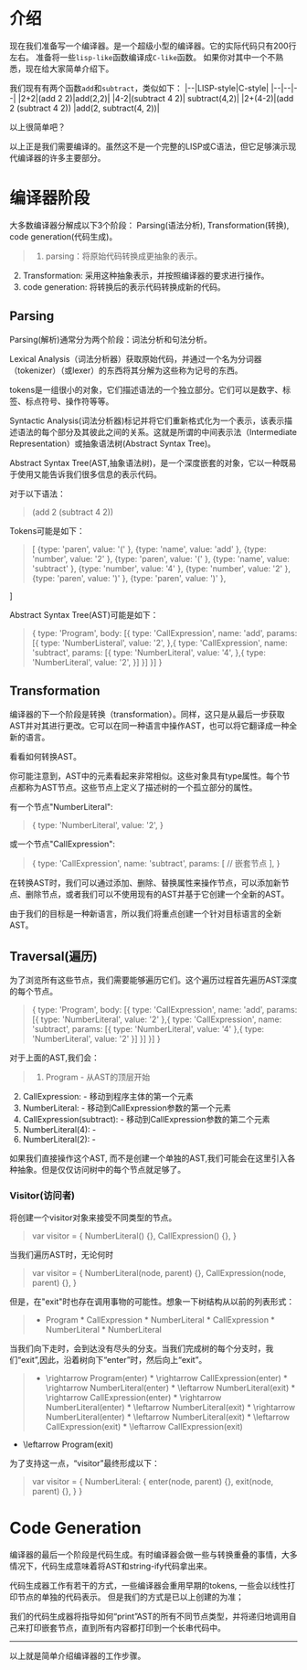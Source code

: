 # 介绍

现在我们准备写一个编译器。是一个超级小型的编译器。它的实际代码只有200行左右。
准备将一些`lisp-like`函数编译成`C-like`函数。
如果你对其中一个不熟悉，现在给大家简单介绍下。

我们现有有两个函数`add`和`subtract`，类似如下：
|--|LISP-style|C-style|
|--|--|--|
|2+2|(add 2 2)|add(2,2)|
|4-2|(subtract 4 2)| subtract(4,2)|
|2+(4-2)|(add 2 (subtract 4 2)) |add(2, subtract(4, 2))|

以上很简单吧？

以上正是我们需要编译的。虽然这不是一个完整的LISP或C语法，但它足够演示现代编译器的许多主要部分。

# 编译器阶段

大多数编译器分解成以下3个阶段： Parsing(语法分析), Transformation(转换), code generation(代码生成)。

> 1. parsing：将原始代码转换成更抽象的表示。
  2. Transformation: 采用这种抽象表示，并按照编译器的要求进行操作。
  3. code generation: 将转换后的表示代码转换成新的代码。


## Parsing

Parsing(解析)通常分为两个阶段：词法分析和句法分析。

Lexical Analysis（词法分析器）获取原始代码，并通过一个名为分词器（tokenizer）（或lexer）的东西将其分解为这些称为记号的东西。

tokens是一组很小的对象，它们描述语法的一个独立部分。它们可以是数字、标签、标点符号、操作符等等。

Syntactic Analysis(词法分析器)标记并将它们重新格式化为一个表示，该表示描述语法的每个部分及其彼此之间的关系。这就是所谓的中间表示法（Intermediate Representation）或抽象语法树(Abstract Syntax Tree)。

Abstract Syntax Tree(AST,抽象语法树)，是一个深度嵌套的对象，它以一种既易于使用又能告诉我们很多信息的表示代码。

对于以下语法：

> (add 2 (subtract 4 2))

Tokens可能是如下：

> [
    {type: 'paren', value: '('      },
    {type: 'name', value: 'add'      },
    {type: 'number', value: '2'      },
    {type: 'paren', value: '('      },
    {type: 'name', value: 'subtract' },
    {type: 'number', value: '4'      },
    {type: 'number', value: '2'      },
    {type: 'paren', value: ')'      },
    {type: 'paren', value: ')'      },

  ]

Abstract Syntax Tree(AST)可能是如下：

> {
    type: 'Program',
    body: [{
      type: 'CallExpression',
      name: 'add',
      params: [{
        type: 'NumberListeral',
        value: '2',
      },{
        type: 'CallExpression',
        name: 'subtract',
        params: [{
          type: 'NumberLiteral',
          value: '4',
        },{
          type: 'NumberLiteral',
          value: '2',
        }]
      }]
    }]
  }

## Transformation

编译器的下一个阶段是转换（transformation）。同样，这只是从最后一步获取AST并对其进行更改。它可以在同一种语言中操作AST，也可以将它翻译成一种全新的语言。

看看如何转换AST。

你可能注意到，AST中的元素看起来非常相似。这些对象具有type属性。每个节点都称为AST节点。这些节点上定义了描述树的一个孤立部分的属性。

有一个节点"NumberLiteral":

> {
    type: 'NumberLiteral',
    value: '2',
  }

或一个节点"CallExpression":
> {
    type: 'CallExpression',
    name: 'subtract',
    params: [
      // 嵌套节点
    ],
  }

在转换AST时，我们可以通过添加、删除、替换属性来操作节点，可以添加新节点、删除节点，或者我们可以不使用现有的AST并基于它创建一个全新的AST。

由于我们的目标是一种新语言，所以我们将重点创建一个针对目标语言的全新AST。


## Traversal(遍历)

为了浏览所有这些节点，我们需要能够遍历它们。这个遍历过程首先遍历AST深度的每个节点。

> {
    type: 'Program',
    body: [{
      type: 'CallExpression',
      name: 'add',
      params: [{
        type: 'NumberLiteral',
        value: '2'
      },{
        type: 'CallExpression',
        name: 'subtract',
        params: [{
          type: 'NumberLiteral',
          value: '4'
        },{
          type: 'NumberLiteral',
          value: '2'
        }]
      }]
    }]
  }

对于上面的AST,我们会：

> 1. Program - 从AST的顶层开始
  2. CallExpression: - 移动到程序主体的第一个元素
  3. NumberLiteral: - 移动到CallExpression参数的第一个元素
  4. CallExpression(subtract): - 移动到CallExpression参数的第二个元素
  5. NumberLiteral(4): - 
  6. NumberLiteral(2): - 

如果我们直接操作这个AST, 而不是创建一个单独的AST,我们可能会在这里引入各种抽象。但是仅仅访问树中的每个节点就足够了。

### Visitor(访问者)

将创建一个visitor对象来接受不同类型的节点。

> var visitor = {
    NumberLiteral() {},
    CallExpression() {},
  }

当我们遍历AST时，无论何时

> var visitor = {
  NumberLiteral(node, parent) {},
  CallExpression(node, parent) {},
}

但是，在"exit"时也存在调用事物的可能性。想象一下树结构从以前的列表形式：
> * Program
    * CallExpression
      * NumberLiteral
      * CallExpression
        * NumberLiteral
        * NumberLiteral

当我们向下走时，会到达没有尽头的分支。当我们完成树的每个分支时，我们“exit”,因此，沿着树向下“enter”时，然后向上“exit”。

> * \rightarrow Program(enter)
    * \rightarrow CallExpression(enter)
      * \rightarrow NumberLiteral(enter)
      * \leftarrow NumberLiteral(exit)
      * \rightarrow CallExpression(enter)
        * \rightarrow NumberLiteral(enter)
        * \leftarrow NumberLiteral(exit)
        * \rightarrow NumberLiteral(enter)
        * \leftarrow NumberLiteral(exit)
      * \leftarrow CallExpression(exit)
    * \leftarrow CallExpression(exit)
  * \leftarrow Program(exit)

为了支持这一点，“visitor”最终形成以下：

> var visitor = {
    NumberLiteral: {
      enter(node, parent) {},
      exit(node, parent) {},
    }
  }


# Code Generation

编译器的最后一个阶段是代码生成。有时编译器会做一些与转换重叠的事情，大多情况下，代码生成意味着将AST和string-ify代码拿出来。

代码生成器工作有若干的方式，一些编译器会重用早期的tokens, 一些会以线性打印节点的单独的代码表示。
但是我们的方式是已以上创建的为准；

我们的代码生成器将指导如何“print”AST的所有不同节点类型，并将递归地调用自己来打印嵌套节点，直到所有内容都打印到一个长串代码中。

--------------------------------------

以上就是简单介绍编译器的工作步骤。



